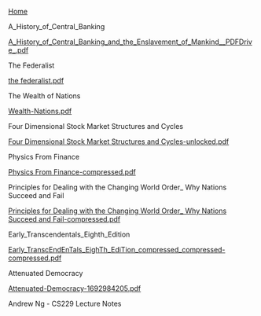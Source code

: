 <!-- C:\Users\razer\Desktop\walkerrh.github.io\SCROLLS_FOLDER\BOOKS\books.md -->




[Home](/index.html)

A_History_of_Central_Banking

[A_History_of_Central_Banking_and_the_Enslavement_of_Mankind__PDFDrive_.pdf](/assets/books/A_History_of_Central_Banking_and_the_Enslavement_of_Mankind__PDFDrive_.pdf)

The Federalist

[the federalist.pdf](/assets/books/the.federalist.pdf)

The Wealth of Nations

[Wealth-Nations.pdf](/assets/books/Wealth-Nations.pdf)

Four Dimensional Stock Market Structures and Cycles

[Four Dimensional Stock Market Structures and Cycles-unlocked.pdf](/assets/books/Four.Dimensional.Stock.Market.Structures.and.Cycles-unlocked.pdf)

Physics From Finance

[Physics From Finance-compressed.pdf](/assets/books/Physics.From.Finance-compressed.pdf)

Principles for Dealing with the Changing World Order_ Why Nations Succeed and Fail

[Principles for Dealing with the Changing World Order_ Why Nations Succeed and Fail-compressed.pdf](/assets/books/Principles.for.Dealing.with.the.Changing.World.Order_.Why.Nations.Succeed.and.Fail-compressed.pdf)

Early_Transcendentals_Eighth_Edition

[Early_TranscEndEnTals_EighTh_EdiTion_compressed_compressed-compressed.pdf](/assets/books/Early_TranscEndEnTals_EighTh_EdiTion_compressed_compressed-compressed.pdf)

Attenuated Democracy

[Attenuated-Democracy-1692984205.pdf](/assets/books/Attenuated-Democracy-1692984205.pdf)


Andrew Ng - CS229 Lecture Notes

[](/assets/books/CS229_Lecture_Notes.pdf)

